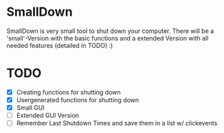 SmallDown
=========

SmallDown is very small tool to shut down your computer. There will be a 'small'-Version with the basic functions and a extended Version with all needed features (detailed in TODO) :)


TODO
========
- [x] Creating functions for shutting down 
- [x] Usergenerated functions for shutting down
- [x] Small GUI
- [ ] Extended GUI Version
- [ ] Remember Last Shutdown Times and save them in a list w/ clickevents
